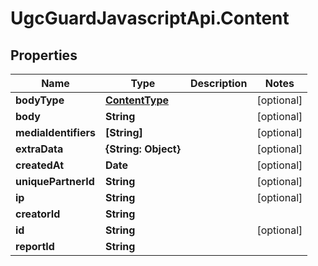 # UgcGuardJavascriptApi.Content

## Properties

Name | Type | Description | Notes
------------ | ------------- | ------------- | -------------
**bodyType** | [**ContentType**](ContentType.md) |  | [optional] 
**body** | **String** |  | [optional] 
**mediaIdentifiers** | **[String]** |  | [optional] 
**extraData** | **{String: Object}** |  | [optional] 
**createdAt** | **Date** |  | [optional] 
**uniquePartnerId** | **String** |  | [optional] 
**ip** | **String** |  | [optional] 
**creatorId** | **String** |  | 
**id** | **String** |  | [optional] 
**reportId** | **String** |  | 


